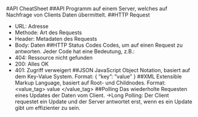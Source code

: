 #API CheatSheet
##API
Programm auf einem Server, welches auf Nachfrage von Clients Daten übermittelt.
##HTTP Request
- URL: Adresse
- Methode: Art des Requests
- Header: Metadaten des Requests
- Body: Daten
##HTTP Status Codes
Codes, um auf einen Request zu antworten. Jeder Code hat eine Bedeutung, z.B.:
- 404: Ressource nicht gefunden
- 200: Alles OK
- 401: Zugriff verweigert
##JSON
JavaScript Object Notation, basiert auf dem Key-Value System.
Format: { “key”: “value” }
##XML
Extensible Markup Language, basiert auf Root- und Childnodes.
Format: <rootnode><value_tag> value </value_tag> </rootnode>
##Polling
Das wiederholte Requesten eines Updates der Daten vom Client.
->Long Polling: Der Client requestet ein Update und der Server antwortet erst, wenn es ein Update gibt um effizienter zu sein.
 


